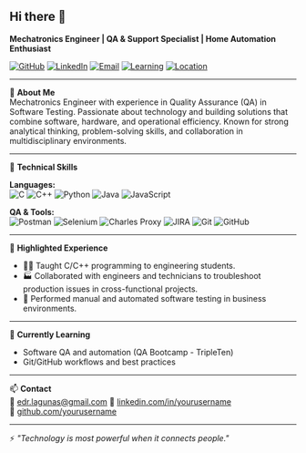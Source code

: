 ## Hi there 👋

**Mechatronics Engineer | QA & Support Specialist | Home Automation Enthusiast**

[![GitHub](https://img.shields.io/badge/GitHub-100000?style=flat&logo=github&logoColor=white)](https://github.com/yourusername)
[![LinkedIn](https://img.shields.io/badge/LinkedIn-blue?style=flat&logo=linkedin&logoColor=white)](https://linkedin.com/in/yourusername)
[![Email](https://img.shields.io/badge/Email-Contact_Me-informational?style=flat&logo=gmail&logoColor=white)](mailto:your-email@example.com)
[![Learning](https://img.shields.io/badge/Currently_Learning-QA%20Testing-blueviolet)]()
[![Location](https://img.shields.io/badge/Location-Mexico-orange)]()

---

🎯 **About Me**  
Mechatronics Engineer with experience in Quality Assurance (QA) in Software Testing. Passionate about technology and building solutions that combine software, hardware, and operational efficiency. Known for strong analytical thinking, problem-solving skills, and collaboration in multidisciplinary environments.

---

🧰 **Technical Skills**

**Languages:**  
![C](https://img.shields.io/badge/C-00599C?style=flat&logo=c&logoColor=white)
![C++](https://img.shields.io/badge/C++-00599C?style=flat&logo=c%2B%2B&logoColor=white)
![Python](https://img.shields.io/badge/Python-3776AB?style=flat&logo=python&logoColor=white)
![Java](https://img.shields.io/badge/Java-007396?style=flat&logo=java&logoColor=white)
![JavaScript](https://img.shields.io/badge/JavaScript-F7DF1E?style=flat&logo=javascript&logoColor=black)

**QA & Tools:**  
![Postman](https://img.shields.io/badge/Postman-FF6C37?style=flat&logo=postman&logoColor=white)
![Selenium](https://img.shields.io/badge/Selenium-43B02A?style=flat&logo=selenium&logoColor=white)
![Charles Proxy](https://img.shields.io/badge/Charles_Proxy-blue?style=flat)
![JIRA](https://img.shields.io/badge/JIRA-0052CC?style=flat&logo=jira&logoColor=white)
![Git](https://img.shields.io/badge/Git-F05032?style=flat&logo=git&logoColor=white)
![GitHub](https://img.shields.io/badge/GitHub-181717?style=flat&logo=github&logoColor=white)

---

💼 **Highlighted Experience**

- 👨‍🏫 Taught C/C++ programming to engineering students.
- 🏭 Collaborated with engineers and technicians to troubleshoot production issues in cross-functional projects.
- 🧪 Performed manual and automated software testing in business environments.

---

🌱 **Currently Learning**  
- Software QA and automation (QA Bootcamp - TripleTen)   
- Git/GitHub workflows and best practices

---

📫 **Contact**  
📧 edr.lagunas@gmail.com
🔗 [linkedin.com/in/yourusername](www.linkedin.com/in/eduardo-lagunas-25411828a)  
🐙 [github.com/yourusername](https://github.com/eLagu8)

---

⚡ *"Technology is most powerful when it connects people."*
